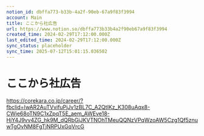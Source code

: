 ```yaml
---
notion_id: dbffa773-b33b-4a2f-90eb-67a9f83f3994
account: Main
title: ここから社広告
url: https://www.notion.so/dbffa773b33b4a2f90eb67a9f83f3994
created_time: 2024-02-29T17:12:00.000Z
last_edited_time: 2024-02-29T17:12:00.000Z
sync_status: placeholder
sync_time: 2025-07-12T15:01:15.036502
---
```

# ここから社広告

https://corekara.co.jp/career/?fbclid=IwAR2AuTVvifuPjJv1zBL7C_A2QtIKz_K308uAqx8-CWje68oTN9C1xZpqT5E_aem_AWEve18-HjY4J9vv4ZG_hk9M_dQRbGjJKVTNOhTMeuQQNzVPqWzoAW5Czg1Qf5znuwTgOvNM8FgTjNRPUxGqVrcG